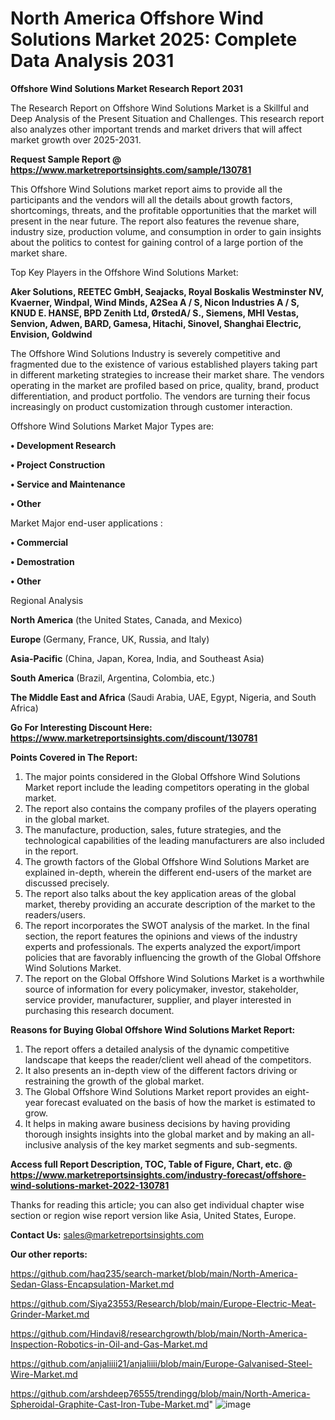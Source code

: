 # North America Offshore Wind Solutions Market 2025: Complete Data Analysis 2031

<strong>Offshore Wind Solutions Market Research Report 2031</strong>

The Research Report on Offshore Wind Solutions Market is a Skillful and Deep Analysis of the Present Situation and Challenges. This research report also analyzes other important trends and market drivers that will affect market growth over 2025-2031.

<strong>Request Sample Report @ <a href=https://www.marketreportsinsights.com/sample/130781>https://www.marketreportsinsights.com/sample/130781</a></strong>

This Offshore Wind Solutions market report aims to provide all the participants and the vendors will all the details about growth factors, shortcomings, threats, and the profitable opportunities that the market will present in the near future. The report also features the revenue share, industry size, production volume, and consumption in order to gain insights about the politics to contest for gaining control of a large portion of the market share.

Top Key Players in the Offshore Wind Solutions Market:

<strong>Aker Solutions, REETEC GmbH, Seajacks, Royal Boskalis Westminster NV, Kvaerner, Windpal, Wind Minds, A2Sea A / S, Nicon Industries A / S, KNUD E. HANSE, BPD Zenith Ltd, ØrstedA/ S., Siemens, MHI Vestas, Senvion, Adwen, BARD, Gamesa, Hitachi, Sinovel, Shanghai Electric, Envision, Goldwind</strong>

The Offshore Wind Solutions Industry is severely competitive and fragmented due to the existence of various established players taking part in different marketing strategies to increase their market share. The vendors operating in the market are profiled based on price, quality, brand, product differentiation, and product portfolio. The vendors are turning their focus increasingly on product customization through customer interaction.

Offshore Wind Solutions Market Major Types are:

<strong>• Development Research

• Project Construction

• Service and Maintenance

• Other</strong>

Market Major end-user applications :

<strong>• Commercial

• Demostration

• Other</strong>

Regional Analysis

</u><strong><b>North America</b></strong> (the United States, Canada, and Mexico)

<strong><b>Europe </b></strong>(Germany, France, UK, Russia, and Italy)

<strong><b>Asia-Pacific</b></strong> (China, Japan, Korea, India, and Southeast Asia)

<strong><b>South America</b></strong> (Brazil, Argentina, Colombia, etc.)

<strong><b>The Middle East and Africa</b></strong> (Saudi Arabia, UAE, Egypt, Nigeria, and South Africa)

<strong>Go For Interesting Discount Here: <a href=https://www.marketreportsinsights.com/discount/130781>https://www.marketreportsinsights.com/discount/130781</a></strong>

<strong>Points Covered in The Report:</strong>
<ol>
  <li>The major points considered in the Global Offshore Wind Solutions Market report include the leading competitors operating in the global market.</li>
  <li>The report also contains the company profiles of the players operating in the global market.</li>
  <li>The manufacture, production, sales, future strategies, and the technological capabilities of the leading manufacturers are also included in the report.</li>
  <li>The growth factors of the Global Offshore Wind Solutions Market are explained in-depth, wherein the different end-users of the market are discussed precisely.</li>
  <li>The report also talks about the key application areas of the global market, thereby providing an accurate description of the market to the readers/users.</li>
  <li>The report incorporates the SWOT analysis of the market. In the final section, the report features the opinions and views of the industry experts and professionals. The experts analyzed the export/import policies that are favorably influencing the growth of the Global Offshore Wind Solutions Market.</li>
  <li>The report on the Global Offshore Wind Solutions Market is a worthwhile source of information for every policymaker, investor, stakeholder, service provider, manufacturer, supplier, and player interested in purchasing this research document.</li>
</ol>
<strong>Reasons for Buying Global Offshore Wind Solutions Market Report:</strong>

<ol>
  <li>The report offers a detailed analysis of the dynamic competitive landscape that keeps the reader/client well ahead of the competitors.</li>
  <li>It also presents an in-depth view of the different factors driving or restraining the growth of the global market.</li>
  <li>The Global Offshore Wind Solutions Market report provides an eight-year forecast evaluated on the basis of how the market is estimated to grow.</li>
  <li>It helps in making aware business decisions by having providing thorough insights insights into the global market and by making an all-inclusive analysis of the key market segments and sub-segments.</li>
</ol>
<strong>Access full Report Description, TOC, Table of Figure, Chart, etc. @ <a href=https://www.marketreportsinsights.com/industry-forecast/offshore-wind-solutions-market-2022-130781>https://www.marketreportsinsights.com/industry-forecast/offshore-wind-solutions-market-2022-130781</a></strong>


Thanks for reading this article; you can also get individual chapter wise section or region wise report version like Asia, United States, Europe.

<strong>Contact Us:</strong>
sales@marketreportsinsights.com

<strong>Our other reports:</strong>

<a href=https://github.com/haq235/search-market/blob/main/North-America-Sedan-Glass-Encapsulation-Market.md>https://github.com/haq235/search-market/blob/main/North-America-Sedan-Glass-Encapsulation-Market.md</a>

<a href=https://github.com/Siya23553/Research/blob/main/Europe-Electric-Meat-Grinder-Market.md>https://github.com/Siya23553/Research/blob/main/Europe-Electric-Meat-Grinder-Market.md</a>

<a href=https://github.com/Hindavi8/researchgrowth/blob/main/North-America-Inspection-Robotics-in-Oil-and-Gas-Market.md>https://github.com/Hindavi8/researchgrowth/blob/main/North-America-Inspection-Robotics-in-Oil-and-Gas-Market.md</a>

<a href=https://github.com/anjaliiii21/anjaliiii/blob/main/Europe-Galvanised-Steel-Wire-Market.md>https://github.com/anjaliiii21/anjaliiii/blob/main/Europe-Galvanised-Steel-Wire-Market.md</a>

<a href=https://github.com/arshdeep76555/trendingg/blob/main/North-America-Spheroidal-Graphite-Cast-Iron-Tube-Market.md>https://github.com/arshdeep76555/trendingg/blob/main/North-America-Spheroidal-Graphite-Cast-Iron-Tube-Market.md</a>"
![image](https://github.com/user-attachments/assets/1928c3f4-ce61-4db3-92e7-a2c0bb368573)

